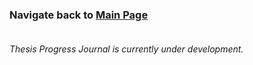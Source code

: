 ### Navigate back to [Main Page](https://sanserguz.github.io/main/)<br><br>
  
  _Thesis Progress Journal is currently under development._
